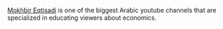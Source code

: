 [Mokhbir Eqtisadi](https://www.youtube.com/channel/UC4kRorAXuIkyIX6vwXKaLWg) is one of the biggest Arabic youtube channels that are specialized in educating viewers about economics.
